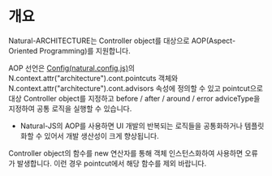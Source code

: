 개요
===

Natural-ARCHITECTURE는 Controller object를 대상으로 AOP(Aspect-Oriented Programming)를 지원합니다.

AOP 선언은 [Config(natural.config.js)](#html/naturaljs/refr/refr0102.html)의 N.context.attr("architecture").cont.pointcuts 객체와 N.context.attr("architecture").cont.advisors 속성에 정의할 수 있고 pointcut으로 대상 Controller object를 지정하고 before / after / around / error adviceType을 지정하여 공통 로직을 실행할 수 있습니다.

 * Natural-JS의 AOP를 사용하면 UI 개발의 반복되는 로직들을 공통화하거나 템플릿화할 수 있어서 개발 생산성이 크게 향상됩니다.
<p class="alert">Controller object의 함수를 new 연산자를 통해 객체 인스턴스화하여 사용하면 오류가 발생합니다. 이런 경우 pointcut에서 해당 함수를 제외 바랍니다.</p>